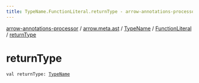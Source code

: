 ```yaml
---
title: TypeName.FunctionLiteral.returnType - arrow-annotations-processor
---
```


[arrow-annotations-processor](../../../index.html) / [arrow.meta.ast](../../index.html) / [TypeName](../index.html) / [FunctionLiteral](index.html) / [returnType](./return-type.html)

# returnType

`val returnType: `[`TypeName`](../index.html)